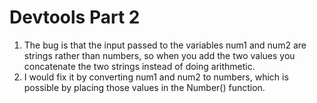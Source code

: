 # Devtools Part 2
1. The bug is that the input passed to the variables num1 and num2 are strings rather than numbers, so when you add the two values you concatenate the two strings instead of doing arithmetic. 
2. I would fix it by converting num1 and num2 to numbers, which is possible by placing those values in the Number() function. 